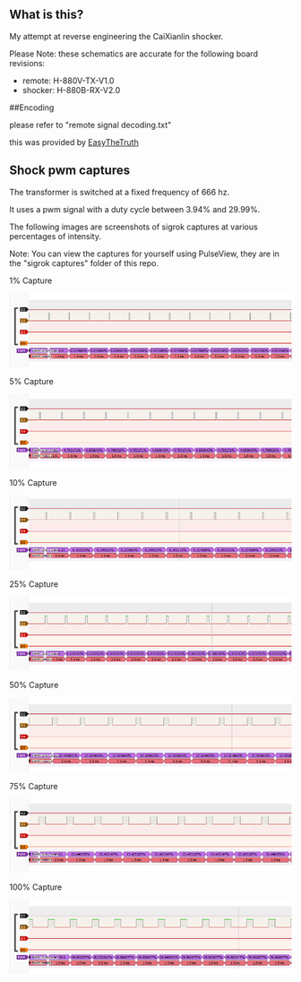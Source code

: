 ## What is this?

My attempt at reverse engineering the CaiXianlin shocker.


Please Note: these schematics are accurate for the following board revisions:
* remote: H-880V-TX-V1.0
* shocker: H-880B-RX-V2.0

##Encoding

please refer to "remote signal decoding.txt"

this was provided by [EasyTheTruth](https://github.com/EasyTheTruth)

## Shock pwm captures

The transformer is switched at a fixed frequency of 666 hz.

It uses a pwm signal with a duty cycle between 3.94% and 29.99%.

The following images are screenshots of sigrok captures at various percentages of intensity.

Note: You can view the captures for yourself using PulseView, they are in the "sigrok captures" folder of this repo.

1% Capture

![alt text](./images/1.png "1% intensity")

5% Capture

![alt text](./images/5.png "5% intensity")

10% Capture

![alt text](./images/10.png "10% intensity")

25% Capture

![alt text](./images/25.png "25% intensity")

50% Capture

![alt text](./images/50.png "50% intensity")

75% Capture

![alt text](./images/75.png "75% intensity")

100% Capture

![alt text](./images/100.png "100% intensity")


